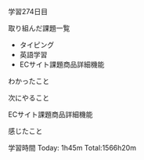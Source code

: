 学習274日目

取り組んだ課題一覧

- タイピング
- 英語学習
- ECサイト課題商品詳細機能

わかったこと

次にやること

ECサイト課題商品詳細機能

感じたこと

学習時間 Today: 1h45m Total:1566h20m